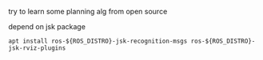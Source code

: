 try to learn some planning alg from open source

depend on jsk package

```
apt install ros-${ROS_DISTRO}-jsk-recognition-msgs ros-${ROS_DISTRO}-jsk-rviz-plugins
```
